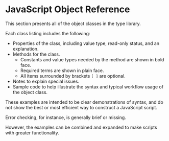 # JavaScript Object Reference

This section presents all of the object classes in the type library.

Each class listing includes the following:

- Properties of the class, including value type, read-only status, and an explanation.
- Methods for the class.
    - Constants and value types needed by the method are shown in bold face.
    - Required terms are shown in plain face.
    - All items surrounded by brackets `[ ]` are optional.
- Notes to explain special issues.
- Sample code to help illustrate the syntax and typical workflow usage of the object class.

These examples are intended to be clear demonstrations of syntax, and do not show the best or most efficient way to construct a JavaScript script.

Error checking, for instance, is generally brief or missing.

However, the examples can be combined and expanded to make scripts with greater functionality.
